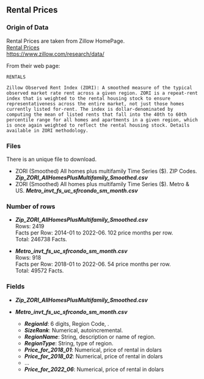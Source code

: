 ## Rental Prices

### Origin of Data

Rental Prices are taken from Zillow HomePage.<br>
[Rental Prices](https://www.zillow.com/research/data/)<br>
https://www.zillow.com/research/data/<br>

From their web page:

```RENTALS```

```Zillow Observed Rent Index (ZORI): A smoothed measure of the typical observed market rate rent across a given region. ZORI is a repeat-rent index that is weighted to the rental housing stock to ensure representativeness across the entire market, not just those homes currently listed for-rent. The index is dollar-denominated by computing the mean of listed rents that fall into the 40th to 60th percentile range for all homes and apartments in a given region, which is once again weighted to reflect the rental housing stock. Details available in ZORI methodology.```

### Files

There is an unique file to download.<br> 
* ZORI (Smoothed) All homes plus multifamily Time Series ($). ZIP Codes. ***Zip_ZORI_AllHomesPlusMultifamily_Smoothed.csv***
* ZORI (Smoothed) All homes plus multifamily Time Series ($). Metro & US. ***Metro_invt_fs_uc_sfrcondo_sm_month.csv***

### Number of rows

* ***Zip_ZORI_AllHomesPlusMultifamily_Smoothed.csv***<br>
  Rows: 2419<br>
  Facts per Row: 2014-01 to 2022-06. 102 price months per row.<br>
  Total: 246738 Facts. <br>

* ***Metro_invt_fs_uc_sfrcondo_sm_month.csv***<br>
  Rows: 918 <br>
  Facts per Row: 2018-01 to 2022-06. 54 price months per row.<br>
  Total: 49572 Facts. <br>
  
### Fields

* ***Zip_ZORI_AllHomesPlusMultifamily_Smoothed.csv***<br>




* ***Metro_invt_fs_uc_sfrcondo_sm_month.csv***<br>

  * ***RegionId***: 6 digits, Region Code, .<br> 
  * ***SizeRank***: Numerical, autoincremental.<br>
  * ***RegionName***: String, description or name of region.<br> 
  * ***RegionType***: String, type of region.
  * ***Price_for_2018_01***: Numerical, price of rental in dolars
  * ***Price_for_2018_02***: Numerical, price of rental in dolars
  * ...
  * ***Price_for_2022_06***: Numerical, price of rental in dolars

  
 
 


